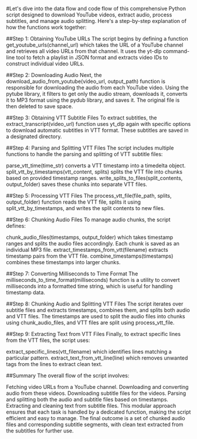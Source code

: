 #Let's dive into the data flow and code flow of this comprehensive Python script designed to download YouTube videos, extract audio, process subtitles, and manage audio splitting. Here's a step-by-step explanation of how the functions work together:

##Step 1: Obtaining YouTube URLs
The script begins by defining a function get_youtube_urls(channel_url) which takes the URL of a YouTube channel and retrieves all video URLs from that channel. It uses the yt-dlp command-line tool to fetch a playlist in JSON format and extracts video IDs to construct individual video URLs.

##Step 2: Downloading Audio
Next, the download_audio_from_youtube(video_url, output_path) function is responsible for downloading the audio from each YouTube video. Using the pytube library, it filters to get only the audio stream, downloads it, converts it to MP3 format using the pydub library, and saves it. The original file is then deleted to save space.

##Step 3: Obtaining VTT Subtitle Files
To extract subtitles, the extract_transcript(video_url) function uses yt_dlp again with specific options to download automatic subtitles in VTT format. These subtitles are saved in a designated directory.

##Step 4: Parsing and Splitting VTT Files
The script includes multiple functions to handle the parsing and splitting of VTT subtitle files:

parse_vtt_time(time_str) converts a VTT timestamp into a timedelta object.
split_vtt_by_timestamps(vtt_content, splits) splits the VTT file into chunks based on provided timestamp ranges.
write_splits_to_files(split_contents, output_folder) saves these chunks into separate VTT files.

##Step 5: Processing VTT Files
The process_vtt_file(file_path, splits, output_folder) function reads the VTT file, splits it using split_vtt_by_timestamps, and writes the split contents to new files.

##Step 6: Chunking Audio Files
To manage audio chunks, the script defines:

chunk_audio_files(timestamps, output_folder) which takes timestamp ranges and splits the audio files accordingly. Each chunk is saved as an individual MP3 file.
extract_timestamps_from_vtt(filename) extracts timestamp pairs from the VTT file.
combine_timestamps(timestamps) combines these timestamps into larger chunks.

##Step 7: Converting Milliseconds to Time Format
The milliseconds_to_time_format(milliseconds) function is a utility to convert milliseconds into a formatted time string, which is useful for handling timestamp data.

##Step 8: Chunking Audio and Splitting VTT Files
The script iterates over subtitle files and extracts timestamps, combines them, and splits both audio and VTT files. The timestamps are used to split the audio files into chunks using chunk_audio_files, and VTT files are split using process_vtt_file.

##Step 9: Extracting Text from VTT Files
Finally, to extract specific lines from the VTT files, the script uses:

extract_specific_lines(vtt_filename) which identifies lines matching a particular pattern.
extract_text_from_vtt_line(line) which removes unwanted tags from the lines to extract clean text.

##Summary
The overall flow of the script involves:

Fetching video URLs from a YouTube channel.
Downloading and converting audio from these videos.
Downloading subtitle files for the videos.
Parsing and splitting both the audio and subtitle files based on timestamps.
Extracting and cleaning text from subtitle files.
This modular approach ensures that each task is handled by a dedicated function, making the script efficient and easy to manage. The final outcome is a set of chunked audio files and corresponding subtitle segments, with clean text extracted from the subtitles for further use.
